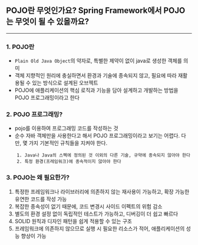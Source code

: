 ## POJO란 무엇인가요? Spring Framework에서 POJO는 무엇이 될 수 있을까요?

---

### 1. POJO란
- `Plain Old Java Object`의 약자로, 특별한 제약이 없이 java로 생성한 객체를 의미
- 객체 지향적인 원리에 충실하면서 환경과 기술에 종속되지 않고, 필요에 따라 재활용될 수 있는 방식으로 설계된 오브젝트
-  POJO에 애플리케이션의 핵심 로직과 기능을 담아 설계하고 개발하는 방법을 POJO 프로그래밍이라고 한다


### 2. POJO 프로그래밍?
- pojo를 이용하여 프로그래밍 코드를 작성하는 것
- 순수 자바 객체만을 사용한다고 해서 POJO 프로그래밍이라고 보기는 어렵다. 다만,
  몇 가지 기본적인 규칙들을 지켜야 한다.

```
    1. Java나 Java의 스펙에 정의된 것 이외의 다른 기술, 규약에 종속되지 않아야 한다
    2. 특정 환경(프레임워크)에 종속적이지 않아야 한다
```


### 3. POJO는 왜 필요한가?
1. 특정한 프레임워크나 라이브러리에 의존하지 않는 재사용이 가능하고, 확장 가능한 유연한 코드를 작성 가능
2. 복잡한 종속성이 없기 때문에, 코드 변경시 사이드 이펙트의 위험 감소
3. 별도의 환경 설정 없이 독립적인 테스트가 가능하고, 디버깅이 더 쉽고 빠르다
4. SOLID 원칙과 디자인 패턴을 쉽게 적용할 수 있는 구조
5. 프레임워크에 의존하지 않으므로 실행 시 필요한 리소스가 적어, 애플리케이션의 성능 향상이 가능